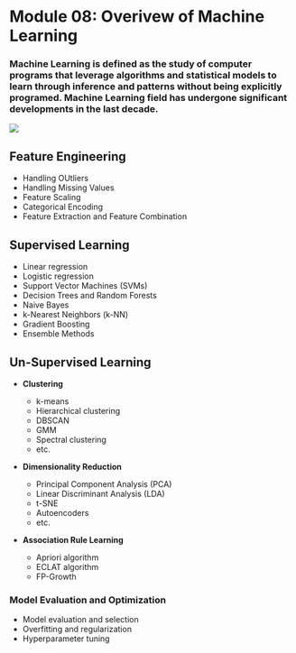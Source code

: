 # Module 08: Overivew of Machine Learning

### Machine Learning is defined as the study of computer programs that leverage algorithms and statistical models to learn through inference and patterns without being explicitly programed. Machine Learning field has undergone significant developments in the last decade.
![](https://coschedule.s3.amazonaws.com/106308/910af4fa-63fa-4346-a2f2-ef280e8a250f/1576687016462.png)


## Feature Engineering 
- Handling OUtliers
- Handling Missing Values
- Feature Scaling 
- Categorical Encoding
- Feature Extraction and Feature Combination



## Supervised Learning
- Linear regression
- Logistic regression
- Support Vector Machines (SVMs)
- Decision Trees and Random Forests
- Naive Bayes
- k-Nearest Neighbors (k-NN)
- Gradient Boosting
- Ensemble Methods

## Un-Supervised Learning

- **Clustering**
	- k-means
	- Hierarchical clustering
	- DBSCAN
	- GMM
	- Spectral clustering
	- etc.

- **Dimensionality Reduction**
	- Principal Component Analysis (PCA)
	- Linear Discriminant Analysis (LDA)
	- t-SNE
	- Autoencoders
	- etc.

-  **Association Rule Learning**
	- Apriori algorithm
	- ECLAT algorithm
	- FP-Growth


### Model Evaluation and Optimization 
- Model evaluation and selection
- Overfitting and regularization
- Hyperparameter tuning




